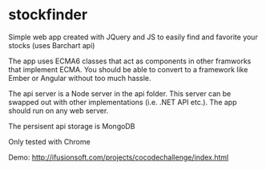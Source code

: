 # stockfinder
Simple web app created with JQuery and JS to easily find and favorite your stocks (uses Barchart api)

The app uses ECMA6 classes that act as components in other framworks that implement ECMA. You should be able to convert to a framework 
like Ember or Angular without too much hassle.  

The api server is a Node server in the api folder. This server can be swapped out with other implementations (i.e. .NET API etc.). The app  should run on any web server.  

The persisent api storage is MongoDB

Only tested with Chrome

Demo: http://ifusionsoft.com/projects/cocodechallenge/index.html
